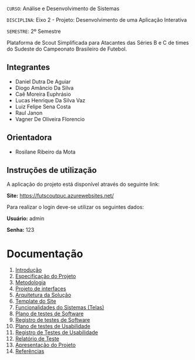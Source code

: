 `CURSO`: Análise e Desenvolvimento de Sistemas

`DISCIPLINA`: Eixo 2 - Projeto: Desenvolvimento de uma Aplicação Interativa

`SEMESTRE`: 2º Semestre

 Plataforma de Scout Simplificada para Atacantes das Séries B e C de times do Sudeste do Campeonato Brasileiro de Futebol.

## Integrantes

* Daniel Dutra De Aguiar
* Diogo Amâncio Da Silva
* Caê Moreira Euphrásio
* Lucas Henrique Da Silva Vaz
* Luiz Felipe Sena Costa
* Raul Janon
* Vagner De Oliveira Florencio

## Orientadora

* Rosilane Ribeiro da Mota

## Instruções de utilização

A aplicação do projeto está disponível através do seguinte link:

**Site:** https://futscoutpuc.azurewebsites.net/

Para realizar o login deve-se utilizar os seguintes dados:

**Usuário:** admin

**Senha:** 123

# Documentação

<ol>
<li><a href="Docs/01-Introdução.md"> Introdução</a></li>
<li><a href="Docs/02-Especificação do Projeto.md"> Especificação do Projeto</a></li>
<li><a href="Docs/03-Metodologia.md"> Metodologia</a></li>
<li><a href="Docs/04-Projeto de Interface.md"> Projeto de interfaces</a></li>
<li><a href="Docs/05-Arquitetura da Solução.md"> Arquitetura da Solução</a></li>
<li><a href="Docs/06-Template padrão do Site.md"> Template do Site</a></li>
<li><a href="Docs/07-Funcionalidades do Sistemas.md"> Funcionalidades do Sistemas (Telas)</a></li>
<li><a href="Docs/08-Plano de testes de Software.md"> Plano de testes de Software</a></li>
<li><a href="Docs/09-Registro de Testes de Software.md"> Registro de testes de Software</a></li>
<li><a href="Docs/10-Plano de testes de Usabilidade.md"> Plano de testes de Usabilidade</a></li>
<li><a href="Docs/11-Registro de Testes de Usabilidade.md"> Registro de Testes de Usabilidade</a></li>
<li><a href="Docs/12-Relatório de Teste.md"> Relatório de Teste</a></li>
<li><a href="Docs/13-Apresentação do Projeto.md"> Apresentação do Projeto</a></li>
<li><a href="Docs/14-Referências.md"> Referências</a></li>
</ol>
